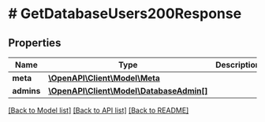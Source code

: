 # # GetDatabaseUsers200Response

## Properties

Name | Type | Description | Notes
------------ | ------------- | ------------- | -------------
**meta** | [**\OpenAPI\Client\Model\Meta**](Meta.md) |  |
**admins** | [**\OpenAPI\Client\Model\DatabaseAdmin[]**](DatabaseAdmin.md) |  |

[[Back to Model list]](../../README.md#models) [[Back to API list]](../../README.md#endpoints) [[Back to README]](../../README.md)
